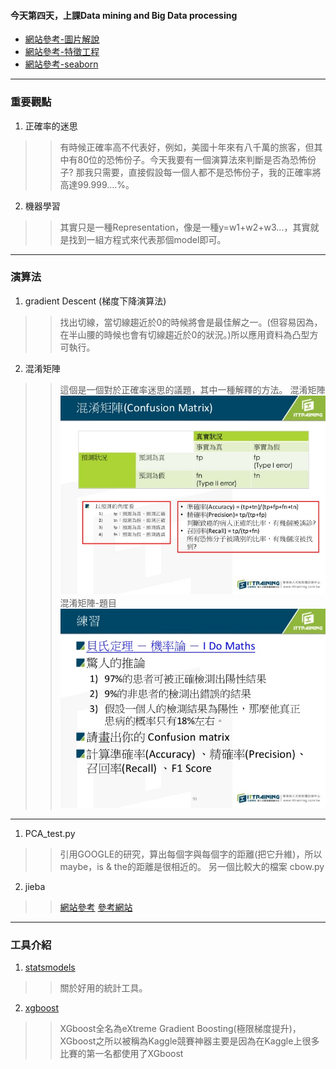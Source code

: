 #### 今天第四天，上課Data mining and Big Data processing

+ [網站參考-圖片解說](https://ithelp.ithome.com.tw/articles/10191309)
+ [網站參考-特徵工程](https://towardsdatascience.com/understanding-feature-engineering-part-1-continuous-numeric-data-da4e47099a7b)
+ [網站參考-seaborn](https://jovianlin.io/data-visualization-seaborn-part-1/)
-----
### 重要觀點

1. 正確率的迷思
>>有時候正確率高不代表好，例如，美國十年來有八千萬的旅客，但其中有80位的恐怖份子。今天我要有一個演算法來判斷是否為恐怖份子?
>>那我只需要，直接假設每一個人都不是恐怖份子，我的正確率將高達99.999....%。

2. 機器學習
>> 其實只是一種Representation，像是一種y=w1+w2+w3...，其實就是找到一組方程式來代表那個model即可。

---
### 演算法
1. gradient Descent (梯度下降演算法)
>> 找出切線，當切線趨近於0的時候將會是最佳解之一。(但容易因為，在半山腰的時候也會有切線趨近於0的狀況。)所以應用資料為凸型方可執行。

2. 混淆矩陣
>>這個是一個對於正確率迷思的議題，其中一種解釋的方法。
>>混淆矩陣
>>![混淆矩陣](https://github.com/fogdingding/python-tutorial/blob/master/img/%E6%B7%B7%E6%B7%86%E7%9F%A9%E9%99%A3.jpg)
>>混淆矩陣-題目
>>![混淆矩陣-題目](https://github.com/fogdingding/python-tutorial/blob/master/img/%E6%B7%B7%E6%B7%86%E7%9F%A9%E9%99%A3-%E9%A1%8C%E7%9B%AE.jpg)
---
1. PCA_test.py
>>引用GOOGLE的研究，算出每個字與每個字的距離(把它升維)，所以maybe，is & the的距離是很相近的。
>>另一個比較大的檔案 cbow.py

2. jieba
>>[網站參考](https://github.com/fxsjy/jieba)
>>[參考網站](https://github.com/baidu/lac)

---
### 工具介紹

1. [statsmodels](https://www.statsmodels.org/stable/index.html)
>> 關於好用的統計工具。

2. [xgboost](https://xgboost.readthedocs.io/en/latest/)
>> XGboost全名為eXtreme Gradient Boosting(極限梯度提升)，XGboost之所以被稱為Kaggle競賽神器主要是因為在Kaggle上很多比賽的第一名都使用了XGboost